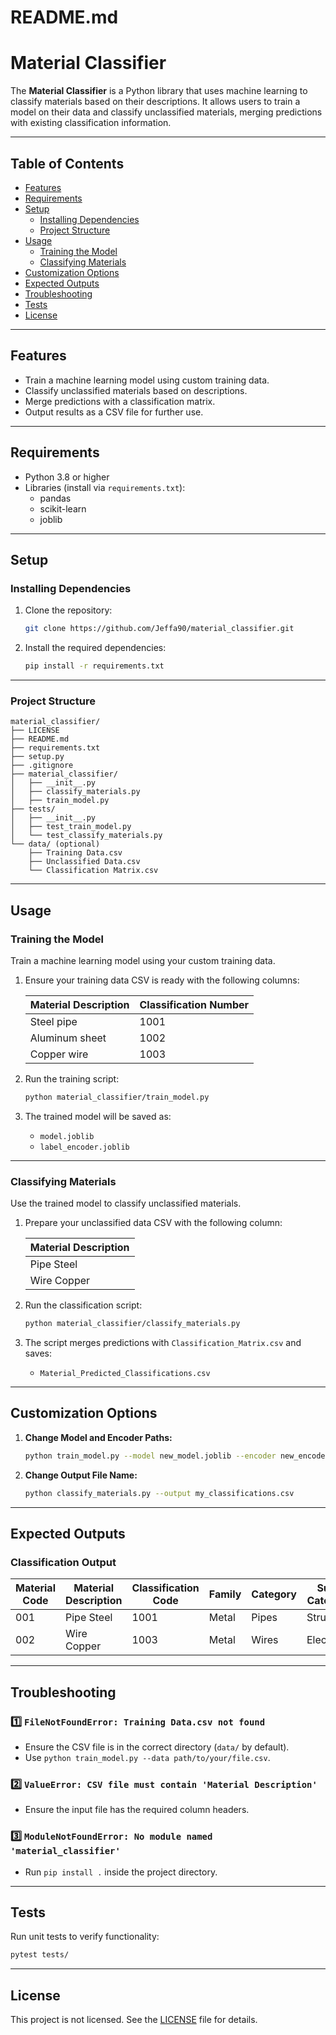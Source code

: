 ﻿# README.md
# Material Classifier

The **Material Classifier** is a Python library that uses machine learning to classify materials based on their descriptions. It allows users to train a model on their data and classify unclassified materials, merging predictions with existing classification information.

---

## Table of Contents

- [Features](#features)
- [Requirements](#requirements)
- [Setup](#setup)
  - [Installing Dependencies](#installing-dependencies)
  - [Project Structure](#project-structure)
- [Usage](#usage)
  - [Training the Model](#training-the-model)
  - [Classifying Materials](#classifying-materials)
- [Customization Options](#customization-options)
- [Expected Outputs](#expected-outputs)
- [Troubleshooting](#troubleshooting)
- [Tests](#tests)
- [License](#license)

---

## Features

- Train a machine learning model using custom training data.
- Classify unclassified materials based on descriptions.
- Merge predictions with a classification matrix.
- Output results as a CSV file for further use.

---

## Requirements

- Python 3.8 or higher
- Libraries (install via `requirements.txt`):
  - pandas
  - scikit-learn
  - joblib

---

## Setup

### Installing Dependencies

1. Clone the repository:

   ```bash
   git clone https://github.com/Jeffa90/material_classifier.git
   ```

2. Install the required dependencies:

   ```bash
   pip install -r requirements.txt
   ```

---

### Project Structure

```
material_classifier/
├── LICENSE
├── README.md
├── requirements.txt
├── setup.py
├── .gitignore
├── material_classifier/
│   ├── __init__.py
│   ├── classify_materials.py
│   ├── train_model.py
├── tests/
│   ├── __init__.py
│   ├── test_train_model.py
│   └── test_classify_materials.py
└── data/ (optional)
    ├── Training Data.csv
    ├── Unclassified Data.csv
    └── Classification Matrix.csv
```

---

## Usage

### Training the Model

Train a machine learning model using your custom training data.

1. Ensure your training data CSV is ready with the following columns:

   | Material Description | Classification Number |
   |----------------------|----------------------|
   | Steel pipe          | 1001                 |
   | Aluminum sheet      | 1002                 |
   | Copper wire        | 1003                 |

2. Run the training script:

   ```bash
   python material_classifier/train_model.py
   ```

3. The trained model will be saved as:
   - `model.joblib`
   - `label_encoder.joblib`

---

### Classifying Materials

Use the trained model to classify unclassified materials.

1. Prepare your unclassified data CSV with the following column:

   | Material Description |
   |----------------------|
   | Pipe Steel           |
   | Wire Copper          |

2. Run the classification script:

   ```bash
   python material_classifier/classify_materials.py
   ```

3. The script merges predictions with `Classification_Matrix.csv` and saves:
   - `Material_Predicted_Classifications.csv`

---

## Customization Options

1. **Change Model and Encoder Paths:**
   ```bash
   python train_model.py --model new_model.joblib --encoder new_encoder.joblib
   ```

2. **Change Output File Name:**
   ```bash
   python classify_materials.py --output my_classifications.csv
   ```

---

## Expected Outputs

### Classification Output

| Material Code | Material Description | Classification Code | Family  | Category | Sub-Category |
|-------------- |----------------------|---------------------|---------|----------|--------------|
| 001           | Pipe Steel           | 1001                | Metal   | Pipes    | Structural   |
| 002           | Wire Copper          | 1003                | Metal   | Wires    | Electrical   |

---

## Troubleshooting

### 1️⃣ `FileNotFoundError: Training Data.csv not found`
- Ensure the CSV file is in the correct directory (`data/` by default).
- Use `python train_model.py --data path/to/your/file.csv`.

### 2️⃣ `ValueError: CSV file must contain 'Material Description'`
- Ensure the input file has the required column headers.

### 3️⃣ `ModuleNotFoundError: No module named 'material_classifier'`
- Run `pip install .` inside the project directory.

---

## Tests

Run unit tests to verify functionality:

```bash
pytest tests/
```

---

## License

This project is not licensed. See the [LICENSE](LICENSE) file for details.
